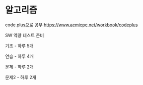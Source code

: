 # 알고리즘 

code.plus으로 공부  https://www.acmicpc.net/workbook/codeplus

SW 역량 테스트 준비 

기초 - 하루 5개 

연습 - 하루 4개

문제 - 하루 2개

문제2 - 하루 2개